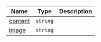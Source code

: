 <section id="main" data-note="AUTO-GENERATED CONTENT, DO NOT EDIT DIRECTLY!">

| Name                                                                                              | Type                | Description |
| ------------------------------------------------------------------------------------------------- | ------------------- | ----------- |
| [content](https://nguix-starter.lamnhan.com/content/reference/classes/oopscomponent.html#content) | <code>string</code> |             |
| [image](https://nguix-starter.lamnhan.com/content/reference/classes/oopscomponent.html#image)     | <code>string</code> |             |

</section>
